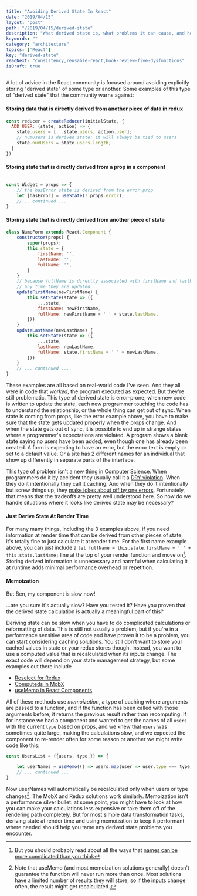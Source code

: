 ```yaml
---
title: "Avoiding Derived State In React"
date: "2019/04/15"
layout: "post"
path: "/2019/04/15/derived-state"
description: "What derived state is, what problems it can cause, and how to avoid it"
keywords: ""
category: "architecture"
topics: ['React']
key: "derived-state"
readNext: "consistency,reusable-react,book-review-five-dysfunctions"
isDraft: true
---
```


A lot of advice in the React community is focused around avoiding explicitly storing "derived state" of some type or another.  Some examples of this type of "derived state" that the community warns against:

#### Storing data that is directly derived from another piece of data in redux

```javascript
const reducer = createReducer(initialState, {
  ADD_USER: (state, action) => {
    state.users = [...state.users, action.user];
    // numUsers is derived state: it will always be tied to users
    state.numUsers = state.users.length;
  }
})
```

#### Storing state that is directly derived from a prop in a component

```javascript

const Widget = props => {
    // the hasError state is derived from the error prop
    let [hasError] = useState(!!props.error);
    //... continued ...
}
```

#### Storing state that is directly derived from another piece of state

```javascript
class NameForm extends React.Component {
    constructor(props) {
        super(props);
        this.state = {
            firstName: '',
            lastName: '',
            fullName: '',
        }
    }
    // because fullName is directly associated with firstName and lastName, we have to update it
    // any time they are updated
    updateFirstName(newFirstName) {
        this.setState(state => ({
            ...state,
            firstName: newFirstName,
            fullName: newFirstName + ' ' + state.lastName,
        }))
    }
    updateLastName(newLastName) {
        this.setState(state => ({
            ...state,
            lastName: newLastName,
            fullName: state.firstName + ' ' + newLastName,
        }))
    }
    // ... continued ....
}
```

These examples are all based on real-world code I've seen.  And they all were in code that *worked*, the program executed as expected.  But they're still problematic.  This type of derived state is error-prone; when new code is written to update the state, each new programmer touching the code has to understand the relationship, or the whole thing can get out of sync.  When state is coming from props, like the error example above, you have to make sure that the state gets updated properly when the props change. And when the state gets out of sync, it is possible to end up in strange states where a programmer's expectations are violated.  A program shows a blank state saying no users have been added, even though one has already been created. A form is expecting to have an error, but the error text is empty or set to a default value.  Or a site has 2 different names for an individual that show up differently in separate parts of the interface.

This type of problem isn't a new thing in Computer Science.  When programmers do it by accident they usually call it a [DRY violation](https://en.wikipedia.org/wiki/Don%27t_repeat_yourself).  When they do it intentionally they call it caching.  And when they do it intentionally but screw things up, they [make jokes about off by one errors](https://twitter.com/secretGeek/status/7269997868).  Fortunately, that means that the tradeoffs are pretty well understood here.  So how do we handle situations where it looks like derived state may be necessary?

#### Just Derive State At Render Time

For many many things, including the 3 examples above, if you need information at render time that can be derived from other pieces of state, it's totally fine to just calculate it at render time.  For the first name example above, you can just include a `let fullName = this.state.firstName + ' ' + this.state.lastName;` line at the top of your render function and move on[^1]. Storing derived information is unnecessary and harmful when calculating it at runtime adds minimal performance overhead or repetition.


#### Memoization

But Ben, my component is slow now!

...are you sure it's actually slow?  Have you tested it?  Have you proven that the derived state calculation is actually a meaningful part of this?

Deriving state can be slow when you have to do complicated calculations or reformatting of data.  This is still not usually a problem, but if you're in a performance sensitive area of code and have proven it to be a problem, you can start considering caching solutions. You still don't want to store your cached values in state or your redux stores though.  Instead, you want to use a computed value that is recalculated when its inputs change.  The exact code will depend on your state management strategy, but some examples out there include

- [Reselect for Redux](https://github.com/reduxjs/reselect)
- [Computeds in MobX](https://mobx.js.org/refguide/computed-decorator.html)
- [useMemo in React Components](https://reactjs.org/docs/hooks-reference.html#usememo)

All of these methods use *memoization*, a type of caching where arguments are passed to a function, and if the function has been called with those arguments before, it returns the previous result rather than recomputing.  If for instance we had a component and wanted to get the names of all `users` with the current `type` based on props, and we knew that `users` was sometimes quite large, making the calculations slow, and we expected the component to re-render often for some reason or another we might write code like this:

```javascript
const UsersList = ({users, type,}) => {

    let userNames = useMemo(() => users.map(user => user.type === type), [users, type]);
    // ... continued ...
}
```

Now userNames will automatically be recalculated only when users or type changes[^2].  The MobX and Redux solutions work similarly.  Memoization isn't a performance silver bullet: at some point, you might have to look at how you can make your calculations less expensive or take them off of the rendering path completely.  But for most simple data transformation tasks, deriving state at render time and using memoization to keep it performant where needed should help you tame any derived state problems you encounter.


[^1]: But you should probably read about all the ways that [names can be more complicated than you think](https://www.kalzumeus.com/2010/06/17/falsehoods-programmers-believe-about-names/)
[^2]: Note that useMemo (and most memoization solutions generally) doesn't guarantee the function will never run more than once.  Most solutions have a limited number of results they will store, so if the inputs change often, the result might get recalculated.
